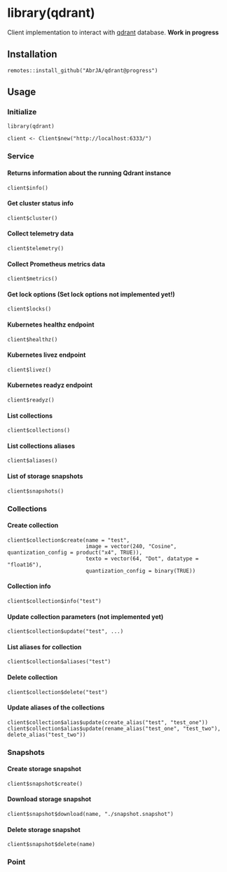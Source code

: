 # library(qdrant)

Client implementation to interact with [qdrant](https://github.com/qdrant/qdrant) database. **Work in progress**

## Installation

```
remotes::install_github("AbrJA/qdrant@progress")
```

## Usage

### Initialize

```
library(qdrant)

client <- Client$new("http://localhost:6333/")
```

### Service

#### Returns information about the running Qdrant instance

```
client$info()
```

#### Get cluster status info

```
client$cluster()
```

#### Collect telemetry data

```
client$telemetry()
```

#### Collect Prometheus metrics data

```
client$metrics()
```

#### Get lock options (Set lock options not implemented yet!)

```
client$locks()
```

#### Kubernetes healthz endpoint

```
client$healthz()
```

#### Kubernetes livez endpoint

```
client$livez()
```

#### Kubernetes readyz endpoint

```
client$readyz()
```

#### List collections

```
client$collections()
```

#### List collections aliases

```
client$aliases()
```

#### List of storage snapshots

```
client$snapshots()
```

### Collections

#### Create collection

```
client$collection$create(name = "test", 
                         image = vector(240, "Cosine", quantization_config = product("x4", TRUE)),
                         texto = vector(64, "Dot", datatype = "float16"), 
                         quantization_config = binary(TRUE))
```

#### Collection info

```
client$collection$info("test")
```

#### Update collection parameters (not implemented yet)

```
client$collection$update("test", ...)
```

#### List aliases for collection

```
client$collection$aliases("test")
```

#### Delete collection

```
client$collection$delete("test")
```

#### Update aliases of the collections

```
client$collection$alias$update(create_alias("test", "test_one"))
client$collection$alias$update(rename_alias("test_one", "test_two"), delete_alias("test_two"))
```

### Snapshots

#### Create storage snapshot

```
client$snapshot$create()
```

#### Download storage snapshot

```
client$snapshot$download(name, "./snapshot.snapshot")
```

#### Delete storage snapshot

```
client$snapshot$delete(name)
```

### Point

```

```

#### 

```

```

#### 

```

```
